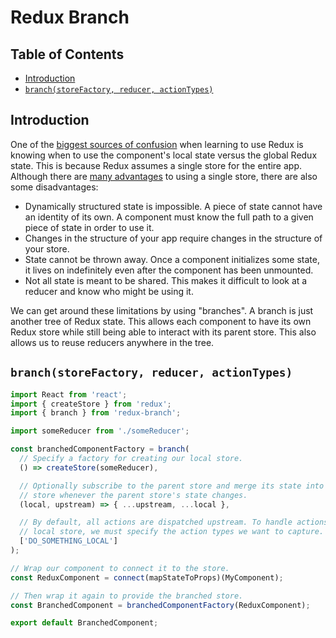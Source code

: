 # Redux Branch

## Table of Contents
* [Introduction](#introduction)
* [`branch(storeFactory, reducer, actionTypes)`](#branchstorefactory-reducer-actiontypes)

## Introduction
One of the [biggest sources of confusion](https://github.com/reactjs/redux/issues/1385) when learning to use Redux is knowing when to use the component's local state versus the global Redux state. This is because Redux assumes a single store for the entire app. Although there are [many advantages](http://stackoverflow.com/questions/32461229/why-use-redux-over-facebook-flux) to using a single store, there are also some disadvantages:

* Dynamically structured state is impossible. A piece of state cannot have an identity of its own. A component must know the full path to a given piece of state in order to use it.
* Changes in the structure of your app require changes in the structure of your store.
* State cannot be thrown away. Once a component initializes some state, it lives on indefinitely even after the component has been unmounted.
* Not all state is meant to be shared. This makes it difficult to look at a reducer and know who might be using it.

We can get around these limitations by using "branches". A branch is just another tree of Redux state. This allows each component to have its own Redux store while still being able to interact with its parent store. This also allows us to reuse reducers anywhere in the tree.

## `branch(storeFactory, reducer, actionTypes)`
```js
import React from 'react';
import { createStore } from 'redux';
import { branch } from 'redux-branch';

import someReducer from './someReducer';

const branchedComponentFactory = branch(
  // Specify a factory for creating our local store.
  () => createStore(someReducer),

  // Optionally subscribe to the parent store and merge its state into our local
  // store whenever the parent store's state changes.
  (local, upstream) => { ...upstream, ...local },

  // By default, all actions are dispatched upstream. To handle actions with our
  // local store, we must specify the action types we want to capture.
  ['DO_SOMETHING_LOCAL']
);

// Wrap our component to connect it to the store.
const ReduxComponent = connect(mapStateToProps)(MyComponent);

// Then wrap it again to provide the branched store.
const BranchedComponent = branchedComponentFactory(ReduxComponent);

export default BranchedComponent;
```
